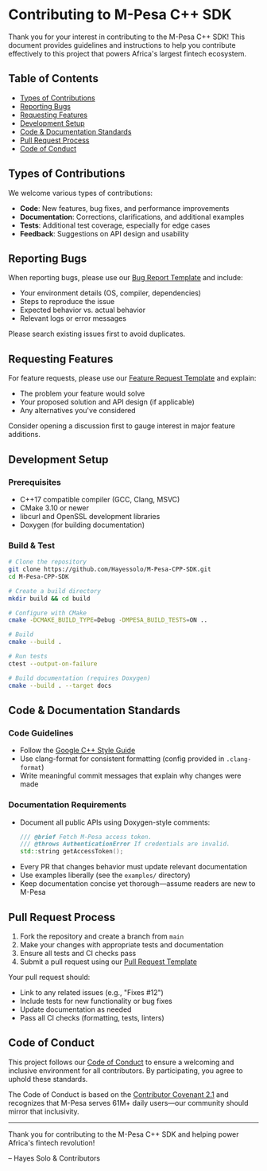 # Contributing to M-Pesa C++ SDK

Thank you for your interest in contributing to the M-Pesa C++ SDK! This document provides guidelines and instructions to help you contribute effectively to this project that powers Africa's largest fintech ecosystem.

## Table of Contents
- [Types of Contributions](#types-of-contributions)
- [Reporting Bugs](#reporting-bugs)
- [Requesting Features](#requesting-features)
- [Development Setup](#development-setup)
- [Code & Documentation Standards](#code--documentation-standards)
- [Pull Request Process](#pull-request-process)
- [Code of Conduct](#code-of-conduct)

## Types of Contributions

We welcome various types of contributions:
- **Code**: New features, bug fixes, and performance improvements
- **Documentation**: Corrections, clarifications, and additional examples
- **Tests**: Additional test coverage, especially for edge cases
- **Feedback**: Suggestions on API design and usability

## Reporting Bugs

When reporting bugs, please use our [Bug Report Template](.github/ISSUE_TEMPLATE/bug_report.md) and include:
- Your environment details (OS, compiler, dependencies)
- Steps to reproduce the issue
- Expected behavior vs. actual behavior
- Relevant logs or error messages

Please search existing issues first to avoid duplicates.

## Requesting Features

For feature requests, please use our [Feature Request Template](.github/ISSUE_TEMPLATE/feature_request.md) and explain:
- The problem your feature would solve
- Your proposed solution and API design (if applicable)
- Any alternatives you've considered

Consider opening a discussion first to gauge interest in major feature additions.

## Development Setup

### Prerequisites
- C++17 compatible compiler (GCC, Clang, MSVC)
- CMake 3.10 or newer
- libcurl and OpenSSL development libraries
- Doxygen (for building documentation)

### Build & Test
```bash
# Clone the repository
git clone https://github.com/Hayessolo/M-Pesa-CPP-SDK.git
cd M-Pesa-CPP-SDK

# Create a build directory
mkdir build && cd build

# Configure with CMake
cmake -DCMAKE_BUILD_TYPE=Debug -DMPESA_BUILD_TESTS=ON ..

# Build
cmake --build .

# Run tests
ctest --output-on-failure

# Build documentation (requires Doxygen)
cmake --build . --target docs
```

## Code & Documentation Standards

### Code Guidelines
- Follow the [Google C++ Style Guide](https://google.github.io/styleguide/cppguide.html)
- Use clang-format for consistent formatting (config provided in `.clang-format`)
- Write meaningful commit messages that explain why changes were made

### Documentation Requirements
- Document all public APIs using Doxygen-style comments:
  ```cpp
  /// @brief Fetch M-Pesa access token.
  /// @throws AuthenticationError If credentials are invalid.
  std::string getAccessToken();
  ```
- Every PR that changes behavior must update relevant documentation
- Use examples liberally (see the `examples/` directory)
- Keep documentation concise yet thorough—assume readers are new to M-Pesa

## Pull Request Process

1. Fork the repository and create a branch from `main`
2. Make your changes with appropriate tests and documentation
3. Ensure all tests and CI checks pass
4. Submit a pull request using our [Pull Request Template](.github/PULL_REQUEST_TEMPLATE.md)

Your pull request should:
- Link to any related issues (e.g., "Fixes #12")
- Include tests for new functionality or bug fixes
- Update documentation as needed
- Pass all CI checks (formatting, tests, linters)

## Code of Conduct

This project follows our [Code of Conduct](.github/CODE_OF_CONDUCT.md) to ensure a welcoming and inclusive environment for all contributors. By participating, you agree to uphold these standards.

The Code of Conduct is based on the [Contributor Covenant 2.1](https://www.contributor-covenant.org/version/2/1/code_of_conduct/) and recognizes that M-Pesa serves 61M+ daily users—our community should mirror that inclusivity.

---

Thank you for contributing to the M-Pesa C++ SDK and helping power Africa's fintech revolution!

– Hayes Solo & Contributors
